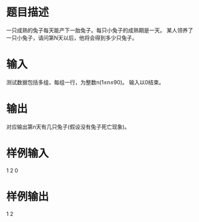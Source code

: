 # 题目描述

一只成熟的兔子每天能产下一胎兔子。每只小兔子的成熟期是一天。 某人领养了一只小兔子，请问第N天以后，他将会得到多少只兔子。

# 输入

测试数据包括多组，每组一行，为整数n(1≤n≤90)。 输入以0结束。

# 输出

对应输出第n天有几只兔子(假设没有兔子死亡现象)。

# 样例输入

1
2
0

# 样例输出

1
2
